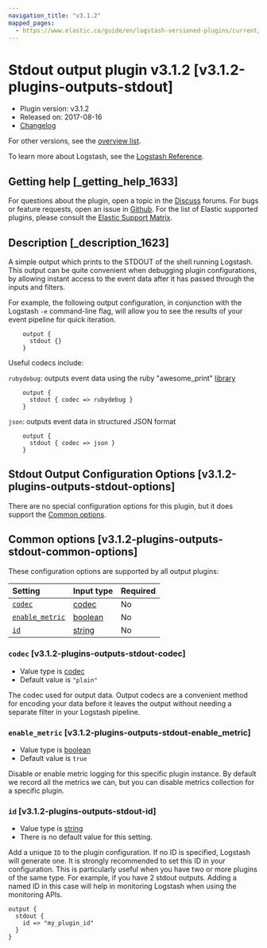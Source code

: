 ```yaml
---
navigation_title: "v3.1.2"
mapped_pages:
  - https://www.elastic.co/guide/en/logstash-versioned-plugins/current/v3.1.2-plugins-outputs-stdout.html
---
```


# Stdout output plugin v3.1.2 [v3.1.2-plugins-outputs-stdout]

* Plugin version: v3.1.2
* Released on: 2017-08-16
* [Changelog](https://github.com/logstash-plugins/logstash-output-stdout/blob/v3.1.2/CHANGELOG.md)

For other versions, see the [overview list](output-stdout-index.md).

To learn more about Logstash, see the [Logstash Reference](https://www.elastic.co/guide/en/logstash/current/index.html).

## Getting help [_getting_help_1633]

For questions about the plugin, open a topic in the [Discuss](http://discuss.elastic.co) forums. For bugs or feature requests, open an issue in [Github](https://github.com/logstash-plugins/logstash-output-stdout). For the list of Elastic supported plugins, please consult the [Elastic Support Matrix](https://www.elastic.co/support/matrix#matrix_logstash_plugins).

## Description [_description_1623]

A simple output which prints to the STDOUT of the shell running Logstash. This output can be quite convenient when debugging plugin configurations, by allowing instant access to the event data after it has passed through the inputs and filters.

For example, the following output configuration, in conjunction with the Logstash `-e` command-line flag, will allow you to see the results of your event pipeline for quick iteration.

```
    output {
      stdout {}
    }
```

Useful codecs include:

`rubydebug`: outputs event data using the ruby "awesome\_print" [library](http://rubygems.org/gems/awesome_print)

```
    output {
      stdout { codec => rubydebug }
    }
```

`json`: outputs event data in structured JSON format

```
    output {
      stdout { codec => json }
    }
```

## Stdout Output Configuration Options [v3.1.2-plugins-outputs-stdout-options]

There are no special configuration options for this plugin, but it does support the [Common options](v3-1-2-plugins-outputs-stdout.md#v3.1.2-plugins-outputs-stdout-common-options).

## Common options [v3.1.2-plugins-outputs-stdout-common-options]

These configuration options are supported by all output plugins:

| Setting | Input type | Required |
| :- | :- | :- |
| [`codec`](v3-1-2-plugins-outputs-stdout.md#v3.1.2-plugins-outputs-stdout-codec) | [codec](/lsr/value-types.md#codec) | No |
| [`enable_metric`](v3-1-2-plugins-outputs-stdout.md#v3.1.2-plugins-outputs-stdout-enable_metric) | [boolean](/lsr/value-types.md#boolean) | No |
| [`id`](v3-1-2-plugins-outputs-stdout.md#v3.1.2-plugins-outputs-stdout-id) | [string](/lsr/value-types.md#string) | No |

### `codec` [v3.1.2-plugins-outputs-stdout-codec]

* Value type is [codec](/lsr/value-types.md#codec)
* Default value is `"plain"`

The codec used for output data. Output codecs are a convenient method for encoding your data before it leaves the output without needing a separate filter in your Logstash pipeline.

### `enable_metric` [v3.1.2-plugins-outputs-stdout-enable_metric]

* Value type is [boolean](/lsr/value-types.md#boolean)
* Default value is `true`

Disable or enable metric logging for this specific plugin instance. By default we record all the metrics we can, but you can disable metrics collection for a specific plugin.

### `id` [v3.1.2-plugins-outputs-stdout-id]

* Value type is [string](/lsr/value-types.md#string)
* There is no default value for this setting.

Add a unique `ID` to the plugin configuration. If no ID is specified, Logstash will generate one. It is strongly recommended to set this ID in your configuration. This is particularly useful when you have two or more plugins of the same type. For example, if you have 2 stdout outputs. Adding a named ID in this case will help in monitoring Logstash when using the monitoring APIs.

```
output {
  stdout {
    id => "my_plugin_id"
  }
}
```
